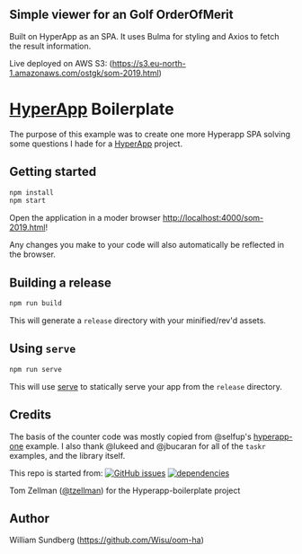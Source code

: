 ## Simple viewer for an Golf OrderOfMerit
Built on HyperApp as an SPA.
It uses Bulma for styling and Axios to fetch the result information.

Live deployed on AWS S3: (https://s3.eu-north-1.amazonaws.com/ostgk/som-2019.html)

# [HyperApp](https://github.com/hyperapp/hyperapp) Boilerplate

The purpose of this example was to create one more Hyperapp SPA solving some questions I hade for a [HyperApp](https://github.com/hyperapp/hyperapp) project.

## Getting started

```bash
npm install
npm start
```


Open the application in a moder browser [http://localhost:4000/som-2019.html](http://localhost:4000/som-2019.html)!

Any changes you make to your code will also automatically be reflected in the browser.

## Building a release

```bash
npm run build
```

This will generate a `release` directory with your minified/rev'd assets.


## Using `serve`

```bash
npm run serve
```

This will use [serve](https://github.com/zeit/serve) to statically serve your app from the `release` directory.

## Credits

The basis of the counter code was mostly copied from @selfup's [hyperapp-one](https://github.com/selfup/hyperapp-one) example.
I also thank @lukeed and @jbucaran for all of the `taskr` examples, and the library itself.

This repo is started from: [![GitHub issues](https://img.shields.io/github/issues/tzellman/hyperapp-boilerplate.svg)](https://github.com/tzellman/hyperapp-boilerplate/issues)
							[![dependencies](https://david-dm.org/tzellman/hyperapp-boilerplate.svg)](https://david-dm.org/tzellman/hyperapp-boilerplate)

Tom Zellman ([@tzellman](https://twitter.com/tzellman)) for the Hyperapp-boilerplate project

## Author
William Sundberg (https://github.com/Wisu/oom-ha)